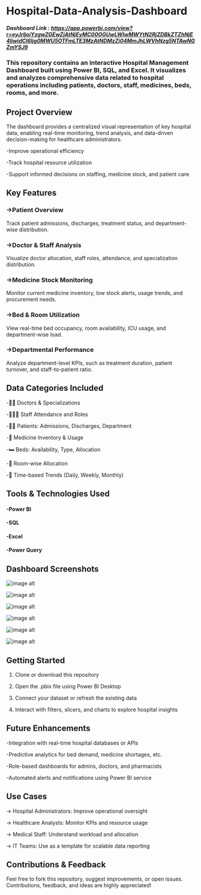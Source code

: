 
# Hospital-Data-Analysis-Dashboard

##### Dashboard Link : https://app.powerbi.com/view?r=eyJrIjoiYzgwZGEwZjAtNjEyMC00OGUwLWIwMWYtN2RjZDBkZTZhNjE4IiwidCI6Ijg0MWU5OTFmLTE3MzAtNDMzZi04MmJhLWVhNzg5NTAwNGZmYSJ9


### This repository contains an interactive Hospital Management Dashboard built using Power BI, SQL, and Excel. It visualizes and analyzes comprehensive data related to hospital operations including patients, doctors, staff, medicines, beds, rooms, and more.

## Project Overview

The dashboard provides a centralized visual representation of key hospital data, enabling real-time monitoring, trend analysis, and data-driven decision-making for healthcare administrators.

-Improve operational efficiency

-Track hospital resource utilization

-Support informed decisions on staffing, medicine stock, and patient care


## Key Features

### ->Patient Overview
Track patient admissions, discharges, treatment status, and department-wise distribution.

### ->Doctor & Staff Analysis
Visualize doctor allocation, staff roles, attendance, and specialization distribution.

### ->Medicine Stock Monitoring
Monitor current medicine inventory, low stock alerts, usage trends, and procurement needs.

### ->Bed & Room Utilization
View real-time bed occupancy, room availability, ICU usage, and department-wise load.

### ->Departmental Performance
Analyze department-level KPIs, such as treatment duration, patient turnover, and staff-to-patient ratio.

## Data Categories Included

-👨‍⚕️ Doctors & Specializations

-🧑‍🤝‍🧑 Staff Attendance and Roles

-🧍‍♂️ Patients: Admissions, Discharges, Department

-💊 Medicine Inventory & Usage

-🛏️ Beds: Availability, Type, Allocation

-🏨 Room-wise Allocation

-📅 Time-based Trends (Daily, Weekly, Monthly)

## Tools & Technologies Used

#### -Power BI

#### -SQL
#### -Excel
#### -Power Query

## Dashboard Screenshots



![image alt](https://github.com/Amitkmr948/Hospital-data-analysis-dashboard/blob/6349daa1502927da45c6aa6c9cfe720463a38ff0/assets/Home_page.png)

![image alt](https://github.com/Amitkmr948/Hospital-data-analysis-dashboard/blob/6349daa1502927da45c6aa6c9cfe720463a38ff0/assets/Overview_page.png)

![image alt](https://github.com/Amitkmr948/Hospital-data-analysis-dashboard/blob/6349daa1502927da45c6aa6c9cfe720463a38ff0/assets/Patient_page.png)

![image alt](https://github.com/Amitkmr948/Hospital-data-analysis-dashboard/blob/6349daa1502927da45c6aa6c9cfe720463a38ff0/assets/Doctor_page.png)

![image alt](https://github.com/Amitkmr948/Hospital-data-analysis-dashboard/blob/6349daa1502927da45c6aa6c9cfe720463a38ff0/assets/Info_page.png)

![image alt](https://github.com/Amitkmr948/Hospital-data-analysis-dashboard/blob/6349daa1502927da45c6aa6c9cfe720463a38ff0/assets/Finance_page.png)

## Getting Started
1. Clone or download this repository

2. Open the .pbix file using Power BI Desktop

3. Connect your dataset or refresh the existing data

4. Interact with filters, slicers, and charts to explore hospital insights

## Future Enhancements

-Integration with real-time hospital databases or APIs

-Predictive analytics for bed demand, medicine shortages, etc.

-Role-based dashboards for admins, doctors, and pharmacists

-Automated alerts and notifications using Power BI service

## Use Cases
-> Hospital Administrators: Improve operational oversight

-> Healthcare Analysts: Monitor KPIs and resource usage

-> Medical Staff: Understand workload and allocation

-> IT Teams: Use as a template for scalable data reporting

## Contributions & Feedback
Feel free to fork this repository, suggest improvements, or open issues.
Contributions, feedback, and ideas are highly appreciated!



        


        
 
